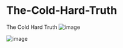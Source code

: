 # The-Cold-Hard-Truth
The Cold Hard Truth
![image](https://user-images.githubusercontent.com/2364337/113087933-3aafce00-91aa-11eb-98fb-35418a66bdbc.png)

![image](https://user-images.githubusercontent.com/2364337/113088656-afcfd300-91ab-11eb-948e-b766680c7d92.png)
